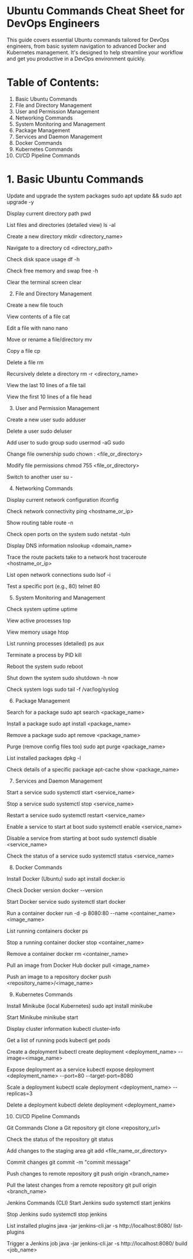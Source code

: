 # Ubuntu Commands Cheat Sheet for DevOps Engineers
This guide covers essential Ubuntu commands tailored for DevOps engineers, from basic system navigation to advanced Docker and Kubernetes management. It's designed to help streamline your workflow and get you productive in a DevOps environment quickly.

# Table of Contents:
1. Basic Ubuntu Commands
2. File and Directory Management
3. User and Permission Management
4. Networking Commands
5. System Monitoring and Management
6. Package Management
7. Services and Daemon Management
8. Docker Commands
9. Kubernetes Commands
10. CI/CD Pipeline Commands



# 1. Basic Ubuntu Commands

Update and upgrade the system packages
sudo apt update && sudo apt upgrade -y

Display current directory path
pwd

List files and directories (detailed view)
ls -al

Create a new directory
mkdir <directory_name>

Navigate to a directory
cd <directory_path>

Check disk space usage
df -h

Check free memory and swap
free -h

Clear the terminal screen
clear



2. File and Directory Management

Create a new file
touch <filename>

View contents of a file
cat <filename>

Edit a file with nano
nano <filename>

Move or rename a file/directory
mv <source> <destination>

Copy a file
cp <source> <destination>

Delete a file
rm <filename>

Recursively delete a directory
rm -r <directory_name>

View the last 10 lines of a file
tail <filename>

View the first 10 lines of a file
head <filename>



3. User and Permission Management

Create a new user
sudo adduser <username>

Delete a user
sudo deluser <username>

Add user to sudo group
sudo usermod -aG sudo <username>

Change file ownership
sudo chown <user>:<group> <file_or_directory>

Modify file permissions
chmod 755 <file_or_directory>

Switch to another user
su - <username>



4. Networking Commands

Display current network configuration
ifconfig

Check network connectivity
ping <hostname_or_ip>

Show routing table
route -n

Check open ports on the system
sudo netstat -tuln

Display DNS information
nslookup <domain_name>

Trace the route packets take to a network host
traceroute <hostname_or_ip>

List open network connections
sudo lsof -i

Test a specific port (e.g., 80)
telnet <hostname> 80



5. System Monitoring and Management

Check system uptime
uptime

View active processes
top

View memory usage
htop

List running processes (detailed)
ps aux

Terminate a process by PID
kill <PID>

Reboot the system
sudo reboot

Shut down the system
sudo shutdown -h now

Check system logs
sudo tail -f /var/log/syslog



6. Package Management

Search for a package
sudo apt search <package_name>

Install a package
sudo apt install <package_name>

Remove a package
sudo apt remove <package_name>

Purge (remove config files too)
sudo apt purge <package_name>

List installed packages
dpkg -l

Check details of a specific package
apt-cache show <package_name>



7. Services and Daemon Management

Start a service
sudo systemctl start <service_name>

Stop a service
sudo systemctl stop <service_name>

Restart a service
sudo systemctl restart <service_name>

Enable a service to start at boot
sudo systemctl enable <service_name>

Disable a service from starting at boot
sudo systemctl disable <service_name>

Check the status of a service
sudo systemctl status <service_name>



8. Docker Commands

Install Docker (Ubuntu)
sudo apt install docker.io

Check Docker version
docker --version

Start Docker service
sudo systemctl start docker

Run a container
docker run -d -p 8080:80 --name <container_name> <image_name>

List running containers
docker ps

Stop a running container
docker stop <container_name>

Remove a container
docker rm <container_name>

Pull an image from Docker Hub
docker pull <image_name>

Push an image to a repository
docker push <repository_name>/<image_name>



9. Kubernetes Commands

Install Minikube (local Kubernetes)
sudo apt install minikube

Start Minikube
minikube start

Display cluster information
kubectl cluster-info

Get a list of running pods
kubectl get pods

Create a deployment
kubectl create deployment <deployment_name> --image=<image_name>

Expose deployment as a service
kubectl expose deployment <deployment_name> --port=80 --target-port=8080

Scale a deployment
kubectl scale deployment <deployment_name> --replicas=3

 Delete a deployment
kubectl delete deployment <deployment_name>



10. CI/CD Pipeline Commands
    
Git Commands
Clone a Git repository
git clone <repository_url>

Check the status of the repository
git status

Add changes to the staging area
git add <file_name_or_directory>

Commit changes
git commit -m "commit message"

Push changes to remote repository
git push origin <branch_name>

Pull the latest changes from a remote repository
git pull origin <branch_name>

Jenkins Commands (CLI)
Start Jenkins
sudo systemctl start jenkins

Stop Jenkins
sudo systemctl stop jenkins

List installed plugins
java -jar jenkins-cli.jar -s http://localhost:8080/ list-plugins

Trigger a Jenkins job
java -jar jenkins-cli.jar -s http://localhost:8080/ build <job_name>
